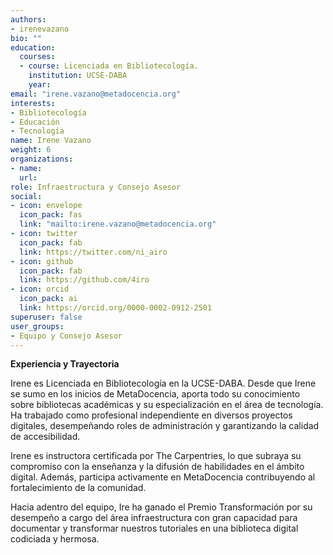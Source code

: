 ```yaml
---
authors:
- irenevazano
bio: ""
education:
  courses:
  - course: Licenciada en Bibliotecología.
    institution: UCSE-DABA 
    year: 
email: "irene.vazano@metadocencia.org"
interests:
- Bibliotecología
- Educación
- Tecnología
name: Irene Vazano
weight: 6
organizations:
- name: 
  url: 
role: Infraestructura y Consejo Asesor
social:
- icon: envelope
  icon_pack: fas
  link: "mailto:irene.vazano@metadocencia.org"
- icon: twitter
  icon_pack: fab
  link: https://twitter.com/ni_airo
- icon: github
  icon_pack: fab
  link: https://github.com/4iro
- icon: orcid
  icon_pack: ai
  link: https://orcid.org/0000-0002-0912-2501
superuser: false
user_groups:
- Equipo y Consejo Asesor
---
```


**Experiencia y Trayectoria**

Irene es Licenciada en  Bibliotecología en la UCSE-DABA. Desde que Irene se sumo en los inicios de MetaDocencia, aporta todo su conocimiento sobre bibliotecas académicas y su especialización en el área de tecnología.
Ha trabajado como profesional independiente en diversos proyectos digitales, desempeñando roles de administración y garantizando la calidad de accesibilidad. 

Irene es instructora certificada por The Carpentries, lo que subraya su compromiso con la enseñanza y la difusión de habilidades en el ámbito digital. Además, participa activamente en MetaDocencia contribuyendo al fortalecimiento de la comunidad.

Hacia adentro del equipo, Ire ha ganado el Premio Transformación por su desempeño a cargo del área infraestructura con gran capacidad para documentar y transformar nuestros tutoriales en una biblioteca digital codiciada y hermosa.
